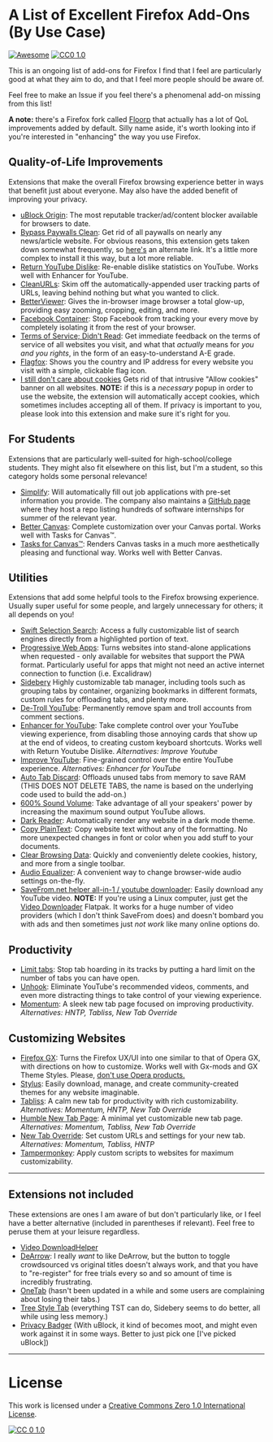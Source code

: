 # A List of Excellent Firefox Add-Ons (By Use Case)

[![Awesome](https://awesome.re/badge.svg)](https://awesome.re) [![CC0 1.0][cc-0-shield]][cc-0]

This is an ongoing list of add-ons for Firefox I find that I feel are particularly good at what they aim to do, and that I feel more people should be aware of.

Feel free to make an Issue if you feel there's a phenomenal add-on missing from this list!

**A note:** there's a Firefox fork called [Floorp](https://floorp.app/en/) that actually has a lot of QoL improvements added by default. Silly name aside, it's worth looking into if you're interested in "enhancing" the way you use Firefox.

## Quality-of-Life Improvements
Extensions that make the overall Firefox browsing experience better in ways that benefit just about everyone. May also have the added benefit of improving your privacy.

* [uBlock Origin](https://addons.mozilla.org/en-US/firefox/addon/ublock-origin/): The most reputable tracker/ad/content blocker available for browsers to date.
* [Bypass Paywalls Clean](https://addons.mozilla.org/en-US/firefox/addon/bypass-paywalls-clean-d/): Get rid of all paywalls on nearly any news/article website. For obvious reasons, this extension gets taken down somewhat frequently, so [here's](https://gitlab.com/magnolia1234/bypass-paywalls-firefox-clean) an alternate link. It's a little more complex to install it this way, but a lot more reliable.
* [Return YouTube Dislike](https://addons.mozilla.org/en-US/firefox/addon/return-youtube-dislikes/): Re-enable dislike statistics on YouTube. Works well with Enhancer for YouTube.
* [CleanURLs](https://addons.mozilla.org/en-US/firefox/addon/clearurls/): Skim off the automatically-appended user tracking parts of URLs, leaving behind nothing but what you wanted to click.
* [BetterViewer](https://addons.mozilla.org/en-US/firefox/addon/betterviewer/): Gives the in-browser image browser a total glow-up, providing easy zooming, cropping, editing, and more.
* [Facebook Container](https://addons.mozilla.org/en-US/firefox/addon/facebook-container/?utm_source=addons.mozilla.org&utm_medium=referral&utm_content=featured): Stop Facebook from tracking your every move by completely isolating it from the rest of your browser.
* [Terms of Service; Didn't Read](https://addons.mozilla.org/en-US/firefox/addon/terms-of-service-didnt-read/): Get immediate feedback on the terms of service of all websites you visit, and what that *actually* means for *you and you rights*, in the form of an easy-to-understand A-E grade.
* [Flagfox](https://addons.mozilla.org/en-US/firefox/addon/flagfox/): Shows you the country and IP address for every website you visit with a simple, clickable flag icon.
* [I still don't care about cookies](https://addons.mozilla.org/en-US/firefox/addon/istilldontcareaboutcookies/) Gets rid of that intrusive "Allow cookies" banner on all websites. **NOTE:** if this is a *necessary* popup in order to use the website, the extension will automatically accept cookies, which sometimes includes accepting all of them. If privacy is important to you, please look into this extension and make sure it's right for you.

## For Students
Extensions that are particularly well-suited for high-school/college students. They might also fit elsewhere on this list, but I'm a student, so this category holds some personal relevance!

* [Simplify](https://addons.mozilla.org/en-US/firefox/addon/simplify-jobs/?utm_source=simplify&utm_medium=copilot): Will automatically fill out job applications with pre-set information you provide. The company also maintains a [GitHub page](https://github.com/SimplifyJobs) where they host a repo listing hundreds of software internships for summer of the relevant year.
* [Better Canvas](https://addons.mozilla.org/en-US/firefox/addon/better-canvas/): Complete customization over your Canvas portal. Works well with Tasks for Canvas™.
* [Tasks for Canvas™](https://addons.mozilla.org/en-US/firefox/addon/tasks-for-canvas/): Renders Canvas tasks in a much more aesthetically pleasing and functional way. Works well with Better Canvas.

## Utilities
Extensions that add some helpful tools to the Firefox browsing experience. Usually super useful for some people, and largely unnecessary for others; it all depends on you!

* [Swift Selection Search](https://addons.mozilla.org/en-US/firefox/addon/swift-selection-search/): Access a fully customizable list of search engines directly from a highlighted portion of text.
* [Progressive Web Apps](https://addons.mozilla.org/en-US/firefox/addon/pwas-for-firefox/): Turns websites into stand-alone applications when requested - only available for websites that support the PWA format. Particularly useful for apps that might not need an active internet connection to function (i.e. Excalidraw)
* [Sidebery](https://addons.mozilla.org/en-US/firefox/addon/sidebery/) Highly customizable tab manager, including tools such as grouping tabs by container, organizing bookmarks in different formats, custom rules for offloading tabs, and plenty more. 
* [De-Troll YouTube](https://addons.mozilla.org/en-US/firefox/addon/de-troll-youtube-hide-comments/): Permanently remove spam and troll accounts from comment sections.
* [Enhancer for YouTube](https://addons.mozilla.org/en-US/firefox/addon/enhancer-for-youtube/): Take complete control over your YouTube viewing experience, from disabling those annoying cards that show up at the end of videos, to creating custom keyboard shortcuts. Works well with Return Youtube Dislike. *Alternatives: Improve Youtube*
* [Improve YouTube](https://addons.mozilla.org/en-US/firefox/addon/youtube-addon/): Fine-grained control over the entire YouTube experience. *Alternatives: Enhancer for YouTube*
* [Auto Tab Discard](https://addons.mozilla.org/en-US/firefox/addon/auto-tab-discard/): Offloads unused tabs from memory to save RAM (THIS DOES NOT DELETE TABS, the name is based on the underlying code used to build the add-on.)
* [600% Sound Volume](https://addons.mozilla.org/en-US/firefox/addon/600-sound-volume/): Take advantage of all your speakers' power by increasing the maximum sound output YouTube allows.
* [Dark Reader](https://addons.mozilla.org/en-US/firefox/addon/darkreader/): Automatically render any website in a dark mode theme.
* [Copy PlainText](https://addons.mozilla.org/en-US/firefox/addon/copy-plaintext/): Copy website text without any of the formatting. No more unexpected changes in font or color when you add stuff to your documents.
* [Clear Browsing Data](https://addons.mozilla.org/en-US/firefox/addon/clear-browsing-data): Quickly and conveniently delete cookies, history, and more from a single toolbar.
* [Audio Equalizer](https://addons.mozilla.org/en-US/firefox/addon/audio-equalizer-wext/): A convenient way to change browser-wide audio settings on-the-fly.
* [SaveFrom.net helper all-in-1 / youtube downloader](https://addons.mozilla.org/en-US/firefox/addon/savefromnet-helper/): Easily download any YouTube video. **NOTE:** If you're using a Linux computer, just get the [Video Downloader](https://flathub.org/apps/com.github.unrud.VideoDownloader) Flatpak. It works for a huge number of video providers (which I don't think SaveFrom does) and doesn't bombard you with ads and then sometimes just *not work* like many online options do.

## Productivity

* [Limit tabs](https://addons.mozilla.org/en-US/firefox/addon/rudolf-fernandes/): Stop tab hoarding in its tracks by putting a hard limit on the number of tabs you can have open.
* [Unhook](https://addons.mozilla.org/en-US/firefox/addon/youtube-recommended-videos/): Eliminate YouTube's recommended videos, comments, and even more distracting things to take control of your viewing experience.
* [Momentum](https://addons.mozilla.org/en-US/firefox/addon/momentumdash/): A sleek new tab page focused on improving productivity. *Alternatives: HNTP, Tabliss, New Tab Override*

## Customizing Websites
* [Firefox GX](https://github.com/Godiesc/firefox-gx): Turns the Firefox UX/UI into one similar to that of Opera GX, with directions on how to customize. Works well with Gx-mods and GX Theme Styles. Please, [don't use Opera products.](https://www.androidpolice.com/2020/01/21/opera-predatory-loans/)
* [Stylus](https://addons.mozilla.org/en-US/firefox/addon/styl-us/): Easily download, manage, and create community-created themes for any website imaginable.
* [Tabliss](https://addons.mozilla.org/en-US/firefox/addon/tabliss/): A calm new tab for productivity with rich customizability. *Alternatives: Momentum, HNTP, New Tab Override*
* [Humble New Tab Page](https://addons.mozilla.org/en-US/firefox/addon/humble-new-tab/): A minimal yet customizable new tab page. *Alternatives: Momentum, Tabliss, New Tab Override*
* [New Tab Override](https://addons.mozilla.org/en-US/firefox/addon/new-tab-override/): Set custom URLs and settings for your new tab. *Alternatives: Momentum, Tabliss, HNTP*
* [Tampermonkey](https://addons.mozilla.org/en-US/firefox/addon/tampermonkey/): Apply custom scripts to websites for maximum customizability.

***

## Extensions not included
These extensions are ones I am aware of but don't particularly like, or I feel have a better alternative (included in parentheses if relevant). Feel free to peruse them at your leisure regardless.

* [Video DownloadHelper](https://addons.mozilla.org/en-US/firefox/addon/video-downloadhelper/?utm_medium=firefox-desktop&utm_source=firefox-suggest)
* [DeArrow](https://addons.mozilla.org/en-US/firefox/addon/dearrow/): I really *want* to like DeArrow, but the button to toggle crowdsourced vs original titles doesn't always work, and that you have to "re-register" for free trials every so and so amount of time is incredibly frustrating.
* [OneTab](https://addons.mozilla.org/en-US/firefox/addon/onetab/) (hasn't been updated in a while and some users are complaining about losing their tabs.)
* [Tree Style Tab](https://addons.mozilla.org/en-US/firefox/addon/tree-style-tab/) (everything TST can do, Sidebery seems to do better, all while using less memory.)
* [Privacy Badger](https://addons.mozilla.org/en-US/firefox/addon/privacy-badger17/) (With uBlock, it kind of becomes moot, and might even work against it in some ways. Better to just pick one [I've picked uBlock])

***

# License

This work is licensed under a
[Creative Commons Zero 1.0 International License][cc-0].

[![CC 0 1.0][cc-0-image]][cc-0]

[cc-0]: https://creativecommons.org/publicdomain/zero/1.0/
[cc-0-image]: https://licensebuttons.net/l/zero/1.0/88x31.png
[cc-0-shield]: https://img.shields.io/badge/License-CC0%201.0-lightgrey.svg
